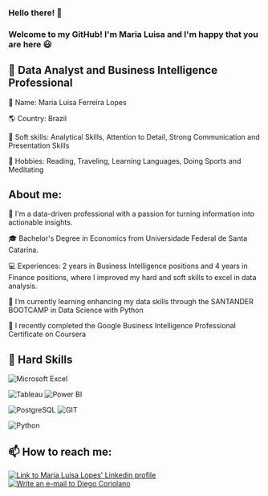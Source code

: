 ### Hello there! 👋
### Welcome to my GitHub! I'm Maria Luisa and I'm happy that you are here 😃

## 🚀 Data Analyst and Business Intelligence Professional

👩 Name: Maria Luisa Ferreira Lopes

🌎 Country: Brazil

🌟 Soft skills: Analytical Skills, Attention to Detail, Strong Communication and Presentation Skills

🎲 Hobbies: Reading, Traveling, Learning Languages, Doing Sports and Meditating 

## About me: 

💬 I'm a data-driven professional with a passion for turning information into actionable insights. 

🎓 Bachelor's Degree in Economics from Universidade Federal de Santa Catarina.

💻 Experiences: 2 years in Business Intelligence positions and 4 years in Finance positions, where I improved my hard and soft skills to excel in data analysis.

🌱 I’m currently learning enhancing my data skills through the SANTANDER BOOTCAMP in Data Science with Python

🌳 I recently completed the Google Business Intelligence Professional Certificate on Coursera

## 🔧 Hard Skills

![Microsoft Excel](https://img.shields.io/badge/Microsoft_Excel-217346?style=for-the-badge&logo=microsoft-excel&logoColor=white)

![Tableau](https://img.shields.io/badge/Tableau-E97627.svg?style=for-the-badge&logo=Tableau&logoColor=white)
![Power BI](https://img.shields.io/badge/Power%20BI-F2C811.svg?style=for-the-badge&logo=Power-BI&logoColor=black)

![PostgreSQL](https://img.shields.io/badge/PostgreSQL-4169E1.svg?style=for-the-badge&logo=PostgreSQL&logoColor=white)
![GIT](https://img.shields.io/badge/Git-F05032.svg?style=for-the-badge&logo=Git&logoColor=white)

![Python](https://img.shields.io/badge/Python-3776AB?style=for-the-badge&logo=python&logoColor=white)

## 📫 How to reach me:

[![Link to Maria Luisa Lopes' Linkedin profile](https://img.shields.io/badge/LinkedIn-0A66C2.svg?style=for-the-badge&logo=LinkedIn&logoColor=white)](https://www.linkedin.com/in/maria-luisa-flopes/)
[![Write an e-mail to Diego Coriolano](https://img.shields.io/badge/Gmail-EA4335.svg?style=for-the-badge&logo=Gmail&logoColor=white)](mailto:luisa.lopes.96@gmail.com)

<!--
**MaluFLopes/MaluFLopes** is a ✨ _special_ ✨ repository because its `README.md` (this file) appears on your GitHub profile.

Here are some ideas to get you started:

- 🔭 I’m currently working on ...
- 🌱 I’m currently learning ...
- 👯 I’m looking to collaborate on ...
- 🤔 I’m looking for help with ...
- 💬 Ask me about ...
- 📫 How to reach me: ...
- 😄 Pronouns: ...
- ⚡ Fun fact: ...
-->
